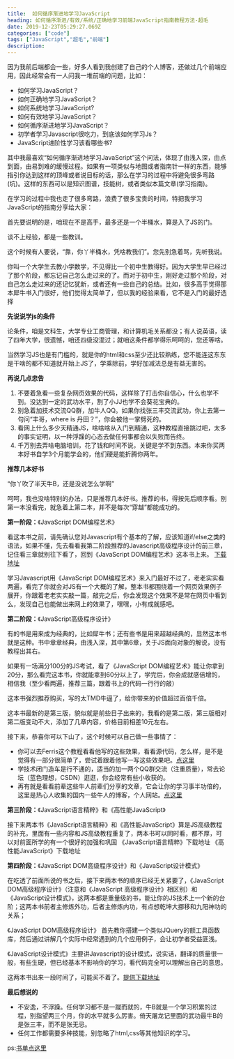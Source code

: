 ```yaml
---
title:  如何循序渐进地学习JavaScript
heading: 如何循序渐进/有效/系统/正确地学习前端JavaScript指南教程方法-超毛
date: 2019-12-23T05:29:27.069Z
categories: ["code"]
tags: ["JavaScript","超毛","前端"]
description: 
---
```


因为我前后端都会一些，好多人看到我创建了自己的个人博客，还做过几个前端应用，因此经常会有一人问我一堆前端的问题，比如：

- 如何学习JavaScript？
- 如何正确地学习JavaScript？
- 如何系统地学习JavaScript? 
- 如何有效地学习JavaScript？
- 如何循序渐进地学习JavaScript？
- 初学者学习Javascript很吃力，到底该如何学习Js？
- JavaScript进阶性学习该看哪些书?

其中我最喜欢“如何循序渐进地学习JavaScript”这个问法，体现了由浅入深，由点到面，由易到难的缓慢过程。如果有一项类似与地图或者指南针一样的东西，能够指引你达到这样的顶峰或者说目标的话，那么在学习的过程中将避免很多弯路(坑)。这样的东西可以是知识图谱，技能树，或者类似本篇文章(学习指南)。

在学习的过程中我也走了很多弯路，浪费了很多宝贵的时间，特把我学习JavaScript的指南分享给大家：

首先要说明的是，咱现在不是高手，最多还是一个半桶水，算是入了JS的门。

谈不上经验，都是一些教训。

这个时候有人要说，“靠，你丫半桶水，凭啥教我们”。您先别急着骂，先听我说。

你叫一个大学生去教小学数学，不见得比一个初中生教得好。因为大学生早已经过了那个阶段，都忘记自己怎么走过来的了。而对于初中生，刚好走过那个阶段，对自己怎么走过来的还记忆犹新，或者还有一些自己的总结。比如，很多高手觉得那本犀牛书入门很好，他们觉得太简单了，但以我的经验来看，它不是入门的最好选择

**先说说学js的条件**

论条件，咱是文科生，大学专业工商管理，和计算机毛关系都没；有人说英语，读了四年大学，很遗憾，咱还四级没混过；就咱这条件都学得乐呵呵的，您还等啥。

当然学习JS也是有门槛的，就是你的html和css至少还比较熟练，您不能连<body>这东东是干啥的都不知道就开始上JS了，学乘除前，学好加减法总是有益无害的。

**再说几点忠告**

1. 不要着急看一些复杂网页效果的代码，这样除了打击你自信心，什么也学不到。没达到一定的武功水平，割了小JJ也学不会葵花宝典的。
2. 别急着加技术交流QQ群，加牛人QQ。如果你找张三丰交流武功，你上去第一句问“丰哥，where is 丹田？”，你会被他一掌劈死的。
3. 看网上什么多少天精通JS，啥啥啥从入门到精通，这种教程直接跳过吧，太多的事实证明，以一种浮躁的心态去做任何事都会以失败而告终。
4. 千万别去弄啥电脑培训，花了钱和时间不说，关键是学不到东西。本来你买两本好书自学3个月能学会的，他们硬是能折腾你两年。


**推荐几本好书**

“你丫吹了半天牛B，还是没说怎么学啊”

呵呵，我也没啥特别的办法，只是推荐几本好书。推荐的书，得按先后顺序看。别第一本没看完，就急着上第二本，并不是每次“穿越”都能成功的。

**第一阶段：**《JavaScript DOM编程艺术》

看这本书之前，请先确认您对Javascript有个基本的了解，应该知道if/else之类的语法，如果不懂，先去看看我第二阶段推荐的Javascript高级程序设计的前三章，记住看三章就别往下看了，回到《JavaScript DOM编程艺术》这本书上来。 [下载地址](https://sxy91.com/posts/javascript-books/)

学习Javascript用《JavaScript DOM编程艺术》来入门最好不过了，老老实实看两遍，看完了你就会对JS有一个大概的了解，整本书都围绕着一个网页效果例子展开，你跟着老老实实敲一篇，敲完之后，你会发现这个效果不是常在网页中看到么，发现自己也能做出来网上的效果了，嘿嘿，小有成就感吧。


**第二阶段：**《JavaScript高级程序设计》

有的书是用来成为经典的，比如犀牛书；还有些书是用来超越经典的，显然这本书就是这种。书中章章经典，由浅入深，其中第6章，关于JS面向对象的解说，没有教程出其右。

如果有一场满分100分的JS考试，看了《JavaScript DOM编程艺术》能让你拿到20分，那么看完这本书，你就能拿到60分以上了，学完后，你会成就感倍增的，相信我（至少看两遍，推荐三篇，跟着书上的代码一行行的敲）

这本书强烈推荐购买，写的太TMD牛逼了，给你带来的价值超过百倍千倍。

这本书最新的是第三版，貌似就是前些日子出来的，我看的是第二版，第三版相对第二版变动不大，添加了几章内容，价格目前相差10元左右。

接下来，恭喜你可以下山了，这个时候可以自己做一些事情了：

- 你可以去Ferris这个教程看看他写的这些效果，看看源代码，怎么样，是不是觉得有一部分很简单了，尝试着跟着他写一写这些效果吧。[点这里](http://fgm.cc/learn/)
- 学技术闭门造车是行不通的，适当的加一两个QQ群交流（注重质量），常去论坛（蓝色理想，CSDN）逛逛，你会经常有些小收获的。
- 再有就是看看前辈这些牛人前辈们分享的文章，它会让你的学习事半功倍的，这里是热心人收集的国内一些牛人的博客，个人网站。[点这里](http://bbs.blueidea.com/thread-3031823-1-1.html)


**第三阶段：**《JavaScript语言精粹》和《高性能JavaScript》

接下来两本书《JavaScript语言精粹》和《高性能JavaScript》算是JS高级教程的补充，里面有一些内容和JS高级教程重复了，两本书可以同时看，都不厚，可以对前面所学的有一个很好的加强和巩固
《JavaScript语言精粹》下载地址 《高性能JavaScript》下载地址


**第四阶段：**《JavaScript DOM高级程序设计》和《JavaScript设计模式》

在吃透了前面所说的书之后，接下来两本书的顺序已经无关紧要了，《JavaScript DOM高级程序设计》（注意和《JavaScript 高级程序设计》相区别）和《JavaScript设计模式》，这两本都是重量级的书，能让你的JS技术上一个新的台阶；这两本书前者主修炼外功，后者主修炼内功，有点想乾坤大挪移和九阳神功的关系；

《JavaScript DOM高级程序设计》 首先教你搭建一个类似JQuery的额工具函数库，然后通过讲解几个实际中经常遇到的几个应用例子，会让初学者受益匪浅。

《JavaScript设计模式》主要讲Javascript的设计模式，说实话，翻译的质量很一般，有些生硬，但已经基本不影响你的学习，看代码完全可以理解出自己的意思。

这两本书出来一段时间了，可能买不着了。[提供下载地址](https://sxy91.com/posts/javascript-books/)

**最后想说的**

- 不安逸，不浮躁。任何学习都不是一蹴而就的，牛B就是一个学习积累的过程，别指望两三个月，你的水平就多么厉害。倚天屠龙记里面的武功最牛B的是张三丰，而不是张无忌。
- 任何工作都需要多种技能，别忽略了html,css等其他知识的学习。



ps:[书单点这里](https://sxy91.com/posts/javascript-books/)

